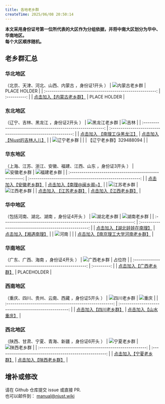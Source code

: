 ```yaml
---
title: 各地老乡群
createTime: 2025/06/08 20:50:14
---
```


**本文采用身份证号第一位所代表的大区作为分组依据，并将中南大区划分为华中、华南地区。**   
**每个大区顺序随机。**
## 老乡群汇总
### 华北地区
（北京、天津、河北、山西、内蒙古 ，身份证1开头 ）
|         ![内蒙古老乡群](ststic\老乡群_内蒙古.jpg)          | PLACE HOLDER |
| :--------------------------------------------------------: | :----------: |
| [点击加入【内蒙古老乡群】](https://qm.qq.com/q/vpVDLqnHVY) | PLACE HOLDER |


### 东北地区
（辽宁、吉林、黑龙江 ，身份证2开头 ）
|          ![黑龙江老乡群](ststic\老乡群_黑龙江.jpg)           |                ![吉林](ststic\老乡群_吉林.jpg)                |
| :----------------------------------------------------------: | :-----------------------------------------------------------: |
| [点击加入 【南理工😘黑龙江】](https://qm.qq.com/q/LCZSp0pIUA) | [点击加入【Njust的吉林人儿】](https://qm.qq.com/q/mJq9ua4Vtm) |
|            ![辽宁老乡群](ststic\老乡群_辽宁.jpg)             |                                                               |
|                   【辽宁老乡群】329488094                    |                                                               |

### 华东地区
（上海、江苏、浙江、安徽、福建、江西、山东 ，身份证3开头 ）
|          ![安徽老乡群](ststic\老乡群_安徽.jpg)           |           ![福建老乡群](ststic\老乡群_福建.jpg)            |
| :------------------------------------------------------: | :--------------------------------------------------------: |
| [点击加入【安徽老乡群】](https://qm.qq.com/q/tiIDRrM6U8) | [点击加入【南理@闽乡阁~】](https://qm.qq.com/q/aXtq2oJGGQ) |
|          ![江苏老乡群](ststic\老乡群_江苏.jpg)           |           ![江西老乡群](ststic\老乡群_江西.jpg)            |
|               [点击加入 【江苏老乡群】]()                |  [点击加入【江西老乡群】](https://qm.qq.com/q/EYHmqhsFCU)  |

### 华中地区
（包括河南、湖北、湖南 ，身份证4开头 ）
|                ![湖北老乡群](ststic\老乡群_湖北.jpg)                 |         ![湖南老乡群](ststic\老乡群_湖南.jpg)          |
| :------------------------------------------------------------------: | :----------------------------------------------------: |
|     [点击加入【湖北娃娃在南理】](https://qm.qq.com/q/xcLYsFBIES)     | [点击加入【湘遇南理】](https://qm.qq.com/q/17oe9zVNTa) |
|                   ![河南](ststic\老乡群_河南.jpg)                    |                                                        |
| [点击加入【南京理工大学河南老乡群】](https://qm.qq.com/q/ugifMbUiOI) |

### 华南地区
（广东、广西、海南 ，身份证4开头 ）
|          ![广西老乡群](ststic\老乡群_广西.jpg)           |   占位符    |
| :------------------------------------------------------: | :---------: |
| [点击加入【广西老乡群】](https://qm.qq.com/q/meiqMgOH3G) | PLACEHOLDER |


### 西南地区
（重庆、四川、贵州、云南、西藏 ，身份证5开头 ）
|          ![四川老乡群](ststic\老乡群_四川.jpg)           |            ![重庆](ststic\老乡群_重庆.jpg)             |
| :------------------------------------------------------: | :----------------------------------------------------: |
| [点击加入【四川老乡群】](https://qm.qq.com/q/8qtz4vZl84) | [点击加入【山水重庆】](https://qm.qq.com/q/uW7RHS8doY) |


### 西北地区
（陕西、甘肃、宁夏、青海、新疆 ，身份证6开头 ）
|          ![宁夏老乡群](ststic\老乡群_宁夏.jpg)           |          ![陕西老乡群](ststic\老乡群_陕西.jpg)           |
| :------------------------------------------------------: | :------------------------------------------------------: |
| [点击加入【宁夏老乡群】](https://qm.qq.com/q/ZKhOFlTg4e) | [点击加入【陕西老乡群】](https://qm.qq.com/q/UtpetstAuO) |

## 增补或修改
请在 Github 仓库提交 issue 或直接 PR.   
也可以邮件到：
[manual@njust.wiki](mailto:manual@njust.wiki)